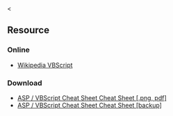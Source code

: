 &lt;

Resource
--------

### Online

-   [Wikipedia VBScript](http://en.wikipedia.org/wiki/VBScript)

### Download

-   [ASP / VBScript Cheat Sheet Cheat Sheet \[.png, pdf\]](http://www.addedbytes.com/asp/asp-vbscript-cheat-sheet/)
-   [ASP / VBScript Cheat Sheet Cheat Sheet \[backup\]](static/cs/asp_cheat_sheet.png)
